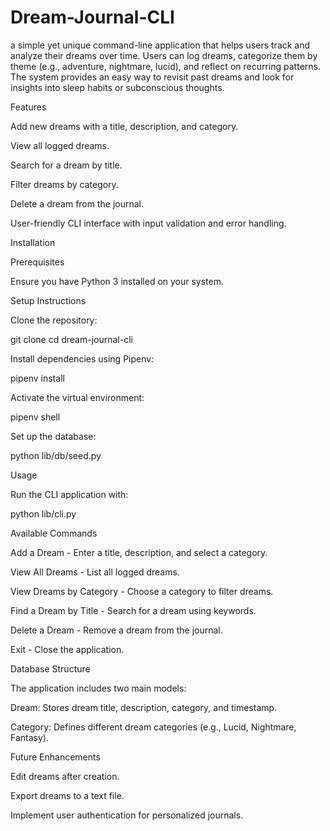 # Dream-Journal-CLI
a simple yet unique command-line application that helps users track and analyze their dreams over time. Users can log dreams, categorize them by theme (e.g., adventure, nightmare, lucid), and reflect on recurring patterns. The system provides an easy way to revisit past dreams and look for insights into sleep habits or subconscious thoughts.

Features

Add new dreams with a title, description, and category.

View all logged dreams.

Search for a dream by title.

Filter dreams by category.

Delete a dream from the journal.

User-friendly CLI interface with input validation and error handling.

Installation

Prerequisites

Ensure you have Python 3 installed on your system.

Setup Instructions

Clone the repository:

git clone <repo-url>
cd dream-journal-cli

Install dependencies using Pipenv:

pipenv install

Activate the virtual environment:

pipenv shell

Set up the database:

python lib/db/seed.py

Usage

Run the CLI application with:

python lib/cli.py

Available Commands

Add a Dream - Enter a title, description, and select a category.

View All Dreams - List all logged dreams.

View Dreams by Category - Choose a category to filter dreams.

Find a Dream by Title - Search for a dream using keywords.

Delete a Dream - Remove a dream from the journal.

Exit - Close the application.

Database Structure

The application includes two main models:

Dream: Stores dream title, description, category, and timestamp.

Category: Defines different dream categories (e.g., Lucid, Nightmare, Fantasy).

Future Enhancements

Edit dreams after creation.

Export dreams to a text file.

Implement user authentication for personalized journals.
